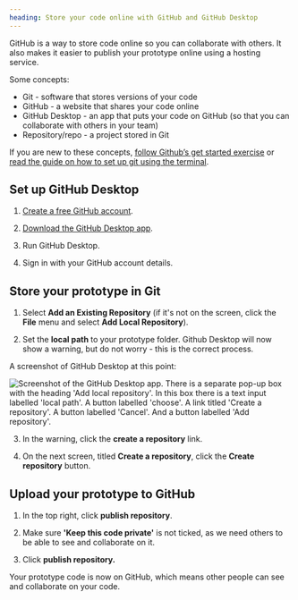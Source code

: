 ```yaml
---
heading: Store your code online with GitHub and GitHub Desktop
---
```


GitHub is a way to store code online so you can collaborate with others. It also makes it easier to publish your prototype online using a hosting service.

Some concepts:

- Git - software that stores versions of your code
- GitHub - a website that shares your code online
- GitHub Desktop - an app that puts your code on GitHub (so that you can collaborate with others in your team)
- Repository/repo - a project stored in Git

If you are new to these concepts, [follow Github’s get started exercise](https://docs.github.com/en/get-started/quickstart/hello-world) or [read the guide on how to set up git using the terminal](https://prototype-kit.service.gov.uk/docs/setting-up-git). 

## Set up GitHub Desktop

1. [Create a free GitHub account](https://github.com/join).

2. [Download the GitHub Desktop app](https://desktop.github.com/).

3. Run GitHub Desktop.

4. Sign in with your GitHub account details.

## Store your prototype in Git

1. Select **Add an Existing Repository** (if it's not on the screen, click the **File** menu and select **Add Local Repository**).

2. Set the **local path** to your prototype folder. Github Desktop will now show a warning, but do not worry - this is the correct process.

A screenshot of GitHub Desktop at this point:

![Screenshot of the GitHub Desktop app. There is a separate pop-up box with the heading 'Add local repository'. In this box there is a text input labelled 'local path'. A button labelled 'choose'. A link titled 'Create a repository'. A button labelled 'Cancel'. And a button labelled 'Add repository'.](/public/docs/v13/images/docs/github-desktop-add-local-repository.png)

3. In the warning, click the **create a repository** link.

4. On the next screen, titled **Create a repository**, click the **Create repository** button.

## Upload your prototype to GitHub

1. In the top right, click **publish repository**.

2. Make sure **'Keep this code private'** is not ticked, as we need others to be able to see and collaborate on it.

3. Click **publish repository.**

Your prototype code is now on GitHub, which means other people can see and collaborate on your code.
